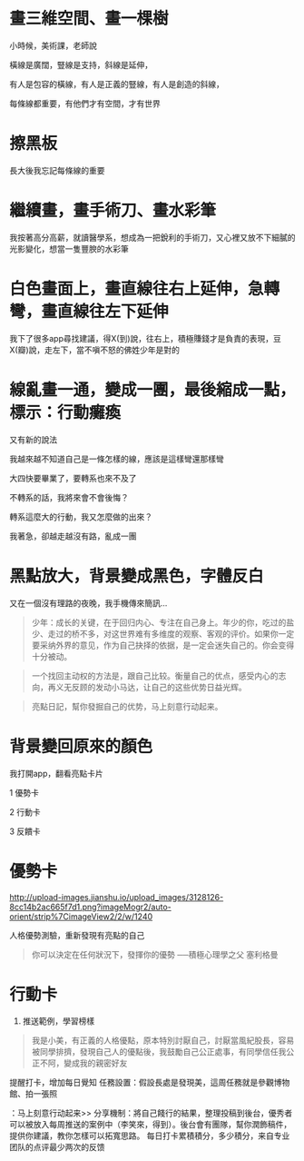 # 畫三維空間、畫一棵樹
小時候，美術課，老師說

橫線是廣闊，豎線是支持，斜線是延伸，

有人是包容的橫線，有人是正義的豎線，有人是創造的斜線，

每條線都重要，有他們才有空間，才有世界

# 擦黑板
長大後我忘記每條線的重要

# 繼續畫，畫手術刀、畫水彩筆
我按著高分高薪，就讀醫學系，想成為一把銳利的手術刀，又心裡又放不下細膩的光影變化，想當一隻豐腴的水彩筆


# 白色畫面上，畫直線往右上延伸，急轉彎，畫直線往左下延伸
我下了很多app尋找建議，得X(到)說，往右上，積極賺錢才是負責的表現，豆X(瓣)說，走左下，當不嗔不怒的佛姓少年是對的

# 線亂畫一通，變成一團，最後縮成一點，標示：行動癱瘓
又有新的說法

我越來越不知道自己是一條怎樣的線，應該是這樣彎還那樣彎

大四快要畢業了，要轉系也來不及了

不轉系的話，我將來會不會後悔？

轉系這麼大的行動，我又怎麼做的出來？

我著急，卻越走越沒有路，亂成一團

# 黑點放大，背景變成黑色，字體反白

又在一個沒有理路的夜晚，我手機傳來簡訊…

> 少年：成长的关键，在于回归内心、专注在自己身上。年少的你，吃过的盐少、走过的桥不多，对这世界难有多维度的观察、客观的评价。如果你一定要采纳外界的意见，作为自己抉择的依据，是一定会迷失自己的。你会变得十分被动。

> 一个找回主动权的方法是，跟自己比较。衡量自己的优点，感受内心的志向，再义无反顾的发动小马达，让自己的这些优势日益光辉。

> 亮點日記，幫你發掘自己的优势，马上刻意行动起来。

# 背景變回原來的顏色

我打開app，翻看亮點卡片

1 優勢卡

2 行動卡

3 反饋卡

#  優勢卡
http://upload-images.jianshu.io/upload_images/3128126-8cc14b2ac665f7d1.png?imageMogr2/auto-orient/strip%7CimageView2/2/w/1240

人格優勢測驗，重新發現有亮點的自己

> 你可以決定在任何狀況下，發揮你的優勢 ──積極心理學之父 塞利格曼

# 行動卡

1. 推送範例，學習榜樣

> 我是小美，有正義的人格優點，原本特別討厭自己，討厭當風紀股長，容易被同學排擠，發現自己人的優點後，我鼓勵自己公正處事，有同學信任我公正不阿，變成我的親密好友



提醒打卡，增加每日覺知
任務設置：假設長處是發現美，這周任務就是參觀博物館、拍一張照

：马上刻意行动起来>>
分享機制：將自己餞行的結果，整理投稿到後台，優秀者可以被放入每周推送的案例中（李笑來，得到）。後台會有團隊，幫你潤飾稿件，提供你建議，教你怎樣可以拓寬思路。
每日打卡累積積分，多少積分，来自专业团队的点评最少两次的反馈






